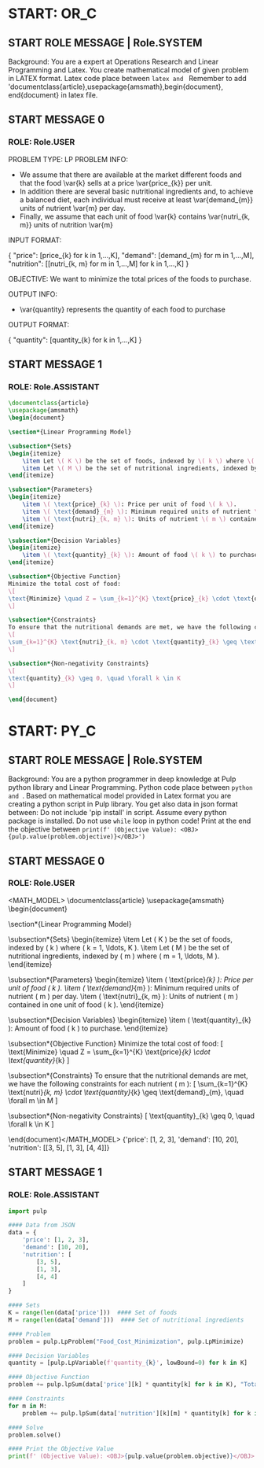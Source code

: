 # START: OR_C 
## START ROLE MESSAGE | Role.SYSTEM 
Background: You are a expert at Operations Research and Linear Programming and Latex. You create mathematical model of given problem in LATEX format. Latex code place between ```latex and ``` Remember to add 'documentclass{article},usepackage{amsmath},begin{document}, end{document} in latex file. 
## START MESSAGE 0 
### ROLE: Role.USER
<DESCRIPTION>
PROBLEM TYPE: LP
PROBLEM INFO:

- We assume that there are available at the market different foods and that the food \var{k} sells at a price \var{price_{k}} per unit. 
- In addition there are several basic nutritional ingredients and, to achieve a balanced diet, each individual must receive at least \var{demand_{m}} units of nutrient \var{m} per day. 
- Finally, we assume that each unit of food \var{k} contains \var{nutri_{k, m}} units of nutrition \var{m}

INPUT FORMAT:

{
	"price": [price_{k} for k in 1,...,K],
	"demand": [demand_{m} for m in 1,...,M],
	"nutrition": [[nutri_{k, m} for m in 1,...,M] for k in 1,...,K]
}


OBJECTIVE: We want to minimize the total prices of the foods to purchase.

OUTPUT INFO:

- \var{quantity} represents the quantity of each food to purchase

OUTPUT FORMAT:

{
	"quantity": [quantity_{k} for k in 1,...,K]
}
</DESCRIPTION>


## START MESSAGE 1 
### ROLE: Role.ASSISTANT
```latex
\documentclass{article}
\usepackage{amsmath}
\begin{document}

\section*{Linear Programming Model}

\subsection*{Sets}
\begin{itemize}
    \item Let \( K \) be the set of foods, indexed by \( k \) where \( k = 1, \ldots, K \).
    \item Let \( M \) be the set of nutritional ingredients, indexed by \( m \) where \( m = 1, \ldots, M \).
\end{itemize}

\subsection*{Parameters}
\begin{itemize}
    \item \( \text{price}_{k} \): Price per unit of food \( k \).
    \item \( \text{demand}_{m} \): Minimum required units of nutrient \( m \) per day.
    \item \( \text{nutri}_{k, m} \): Units of nutrient \( m \) contained in one unit of food \( k \).
\end{itemize}

\subsection*{Decision Variables}
\begin{itemize}
    \item \( \text{quantity}_{k} \): Amount of food \( k \) to purchase.
\end{itemize}

\subsection*{Objective Function}
Minimize the total cost of food:
\[
\text{Minimize} \quad Z = \sum_{k=1}^{K} \text{price}_{k} \cdot \text{quantity}_{k}
\]

\subsection*{Constraints}
To ensure that the nutritional demands are met, we have the following constraints for each nutrient \( m \):
\[
\sum_{k=1}^{K} \text{nutri}_{k, m} \cdot \text{quantity}_{k} \geq \text{demand}_{m}, \quad \forall m \in M
\]

\subsection*{Non-negativity Constraints}
\[
\text{quantity}_{k} \geq 0, \quad \forall k \in K
\]

\end{document}
```

# START: PY_C 
## START ROLE MESSAGE | Role.SYSTEM 
Background: You are a python programmer in deep knowledge at Pulp python library and Linear Programming. Python code place between ```python and ```. Based on mathematical model provided in Latex format you are creating a python script in Pulp library. You get also data in json format between: <DATA></DATA> Do not include 'pip install' in script. Assume every python package is installed. Do not use `while` loop in python code! Print at the end the objective between <OBJ></OBJ> `print(f' (Objective Value): <OBJ>{pulp.value(problem.objective)}</OBJ>')` 
## START MESSAGE 0 
### ROLE: Role.USER
<MATH_MODEL>
\documentclass{article}
\usepackage{amsmath}
\begin{document}

\section*{Linear Programming Model}

\subsection*{Sets}
\begin{itemize}
    \item Let \( K \) be the set of foods, indexed by \( k \) where \( k = 1, \ldots, K \).
    \item Let \( M \) be the set of nutritional ingredients, indexed by \( m \) where \( m = 1, \ldots, M \).
\end{itemize}

\subsection*{Parameters}
\begin{itemize}
    \item \( \text{price}_{k} \): Price per unit of food \( k \).
    \item \( \text{demand}_{m} \): Minimum required units of nutrient \( m \) per day.
    \item \( \text{nutri}_{k, m} \): Units of nutrient \( m \) contained in one unit of food \( k \).
\end{itemize}

\subsection*{Decision Variables}
\begin{itemize}
    \item \( \text{quantity}_{k} \): Amount of food \( k \) to purchase.
\end{itemize}

\subsection*{Objective Function}
Minimize the total cost of food:
\[
\text{Minimize} \quad Z = \sum_{k=1}^{K} \text{price}_{k} \cdot \text{quantity}_{k}
\]

\subsection*{Constraints}
To ensure that the nutritional demands are met, we have the following constraints for each nutrient \( m \):
\[
\sum_{k=1}^{K} \text{nutri}_{k, m} \cdot \text{quantity}_{k} \geq \text{demand}_{m}, \quad \forall m \in M
\]

\subsection*{Non-negativity Constraints}
\[
\text{quantity}_{k} \geq 0, \quad \forall k \in K
\]

\end{document}</MATH_MODEL>
<DATA>
{'price': [1, 2, 3], 'demand': [10, 20], 'nutrition': [[3, 5], [1, 3], [4, 4]]}</DATA>


## START MESSAGE 1 
### ROLE: Role.ASSISTANT
```python
import pulp

#### Data from JSON
data = {
    'price': [1, 2, 3],
    'demand': [10, 20],
    'nutrition': [
        [3, 5],
        [1, 3],
        [4, 4]
    ]
}

#### Sets
K = range(len(data['price']))  #### Set of foods
M = range(len(data['demand']))  #### Set of nutritional ingredients

#### Problem
problem = pulp.LpProblem("Food_Cost_Minimization", pulp.LpMinimize)

#### Decision Variables
quantity = [pulp.LpVariable(f'quantity_{k}', lowBound=0) for k in K]

#### Objective Function
problem += pulp.lpSum(data['price'][k] * quantity[k] for k in K), "Total Cost"

#### Constraints
for m in M:
    problem += pulp.lpSum(data['nutrition'][k][m] * quantity[k] for k in K) >= data['demand'][m], f'Nutrient_{m}_Demand'

#### Solve
problem.solve()

#### Print the Objective Value
print(f' (Objective Value): <OBJ>{pulp.value(problem.objective)}</OBJ>')
```

